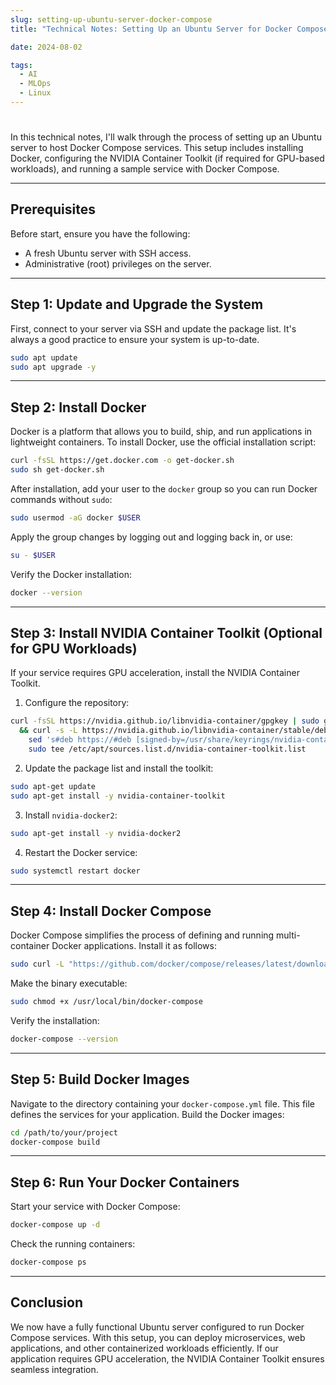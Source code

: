 ```yaml
--- 
slug: setting-up-ubuntu-server-docker-compose
title: "Technical Notes: Setting Up an Ubuntu Server for Docker Compose"

date: 2024-08-02

tags: 
  - AI
  - MLOps
  - Linux
--- 
```


# 

In this technical notes, I'll walk through the process of setting up an Ubuntu server to host Docker Compose services. This setup includes installing Docker, configuring the NVIDIA Container Toolkit (if required for GPU-based workloads), and running a sample service with Docker Compose.

---

## Prerequisites

Before start, ensure you have the following:

- A fresh Ubuntu server with SSH access.
- Administrative (root) privileges on the server.

---

## Step 1: Update and Upgrade the System

First, connect to your server via SSH and update the package list. It's always a good practice to ensure your system is up-to-date.

```bash
sudo apt update
sudo apt upgrade -y
```

---

## Step 2: Install Docker

Docker is a platform that allows you to build, ship, and run applications in lightweight containers. To install Docker, use the official installation script:

```bash
curl -fsSL https://get.docker.com -o get-docker.sh
sudo sh get-docker.sh
```

After installation, add your user to the `docker` group so you can run Docker commands without `sudo`:

```bash
sudo usermod -aG docker $USER
```

Apply the group changes by logging out and logging back in, or use:

```bash
su - $USER
```

Verify the Docker installation:

```bash
docker --version
```

---

## Step 3: Install NVIDIA Container Toolkit (Optional for GPU Workloads)

If your service requires GPU acceleration, install the NVIDIA Container Toolkit.

1. Configure the repository:

```bash
curl -fsSL https://nvidia.github.io/libnvidia-container/gpgkey | sudo gpg --dearmor -o /usr/share/keyrings/nvidia-container-toolkit-keyring.gpg \
  && curl -s -L https://nvidia.github.io/libnvidia-container/stable/deb/nvidia-container-toolkit.list | \
    sed 's#deb https://#deb [signed-by=/usr/share/keyrings/nvidia-container-toolkit-keyring.gpg] https://#g' | \
    sudo tee /etc/apt/sources.list.d/nvidia-container-toolkit.list
```

2. Update the package list and install the toolkit:

```bash
sudo apt-get update
sudo apt-get install -y nvidia-container-toolkit
```

3. Install `nvidia-docker2`:

```bash
sudo apt-get install -y nvidia-docker2
```

4. Restart the Docker service:

```bash
sudo systemctl restart docker
```

---

## Step 4: Install Docker Compose

Docker Compose simplifies the process of defining and running multi-container Docker applications. Install it as follows:

```bash
sudo curl -L "https://github.com/docker/compose/releases/latest/download/docker-compose-$(uname -s)-$(uname -m)" -o /usr/local/bin/docker-compose
```

Make the binary executable:

```bash
sudo chmod +x /usr/local/bin/docker-compose
```

Verify the installation:

```bash
docker-compose --version
```

---

## Step 5: Build Docker Images

Navigate to the directory containing your `docker-compose.yml` file. This file defines the services for your application. Build the Docker images:

```bash
cd /path/to/your/project
docker-compose build
```

---

## Step 6: Run Your Docker Containers

Start your service with Docker Compose:

```bash
docker-compose up -d
```

Check the running containers:

```bash
docker-compose ps
```

---

## Conclusion

We now have a fully functional Ubuntu server configured to run Docker Compose services. With this setup, you can deploy microservices, web applications, and other containerized workloads efficiently. If our application requires GPU acceleration, the NVIDIA Container Toolkit ensures seamless integration.